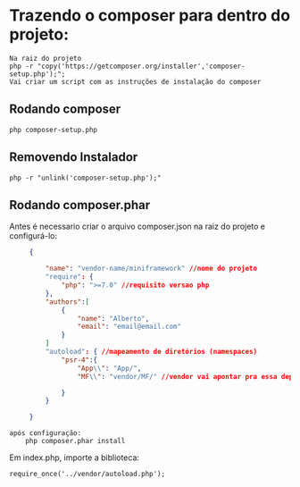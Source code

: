 # Trazendo o composer para dentro do projeto:
    Na raiz do projeto
    php -r "copy('https://getcomposer.org/installer','composer-setup.php');";
    Vai criar um script com as instruções de instalação do composer

## Rodando composer

    php composer-setup.php

## Removendo Instalador

    php -r "unlink('composer-setup.php');"

## Rodando composer.phar

Antes é necessario criar o arquivo composer.json na raiz do projeto
e configurá-lo:
   ```json
        {

            "name": "vendor-name/miniframework" //nome do projeto
            "require": {
                "php": ">=7.0" //requisito versao php
            },
            "authors":[
                {
                    "name": "Alberto",
                    "email": "email@email.com"
                }
            ]
            "autoload": { //mapeamento de diretórios (namespaces)
                "psr-4":{
                    "App\\": "App/",
                    "MF\\": "vendor/MF/" //vendor vai apontar pra essa dependencia

                }
            }

        }
 ```
    após configuração:
        php composer.phar install

Em index.php, importe a biblioteca:
    
    require_once('../vendor/autoload.php');
